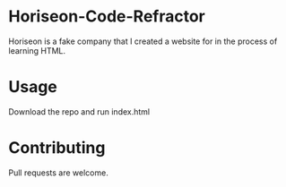 # Horiseon-Code-Refractor  
Horiseon is a fake company that I created a website for in the process of learning HTML.

# Usage  
Download the repo and run index.html

# Contributing  
Pull requests are welcome.

